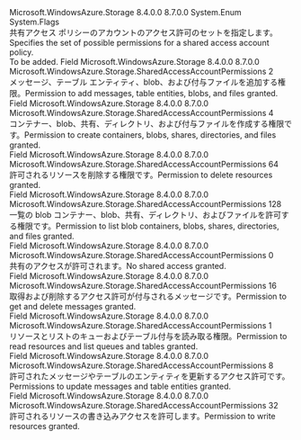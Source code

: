 <Type Name="SharedAccessAccountPermissions" FullName="Microsoft.WindowsAzure.Storage.SharedAccessAccountPermissions">
  <TypeSignature Language="C#" Value="public enum SharedAccessAccountPermissions" />
  <TypeSignature Language="ILAsm" Value=".class public auto ansi sealed SharedAccessAccountPermissions extends System.Enum" />
  <TypeSignature Language="DocId" Value="T:Microsoft.WindowsAzure.Storage.SharedAccessAccountPermissions" />
  <TypeSignature Language="VB.NET" Value="Public Enum SharedAccessAccountPermissions" />
  <TypeSignature Language="F#" Value="type SharedAccessAccountPermissions = " />
  <AssemblyInfo>
    <AssemblyName>Microsoft.WindowsAzure.Storage</AssemblyName>
    <AssemblyVersion>8.4.0.0</AssemblyVersion>
    <AssemblyVersion>8.7.0.0</AssemblyVersion>
  </AssemblyInfo>
  <Base>
    <BaseTypeName>System.Enum</BaseTypeName>
  </Base>
  <Attributes>
    <Attribute>
      <AttributeName>System.Flags</AttributeName>
    </Attribute>
  </Attributes>
  <Docs>
    <summary>
            <span data-ttu-id="652d3-101">共有アクセス ポリシーのアカウントのアクセス許可のセットを指定します。</span><span class="sxs-lookup"><span data-stu-id="652d3-101">Specifies the set of possible permissions for a shared access account policy.</span></span>
            </summary>
    <remarks>To be added.</remarks>
  </Docs>
  <Members>
    <Member MemberName="Add">
      <MemberSignature Language="C#" Value="Add" />
      <MemberSignature Language="ILAsm" Value=".field public static literal valuetype Microsoft.WindowsAzure.Storage.SharedAccessAccountPermissions Add = int32(2)" />
      <MemberSignature Language="DocId" Value="F:Microsoft.WindowsAzure.Storage.SharedAccessAccountPermissions.Add" />
      <MemberSignature Language="VB.NET" Value="Add" />
      <MemberSignature Language="F#" Value="Add = 2" Usage="Microsoft.WindowsAzure.Storage.SharedAccessAccountPermissions.Add" />
      <MemberType>Field</MemberType>
      <AssemblyInfo>
        <AssemblyName>Microsoft.WindowsAzure.Storage</AssemblyName>
        <AssemblyVersion>8.4.0.0</AssemblyVersion>
        <AssemblyVersion>8.7.0.0</AssemblyVersion>
      </AssemblyInfo>
      <ReturnValue>
        <ReturnType>Microsoft.WindowsAzure.Storage.SharedAccessAccountPermissions</ReturnType>
      </ReturnValue>
      <MemberValue>2</MemberValue>
      <Docs>
        <summary>
            <span data-ttu-id="652d3-102">メッセージ、テーブル エンティティ、blob、および付与ファイルを追加する権限。</span><span class="sxs-lookup"><span data-stu-id="652d3-102">Permission to add messages, table entities, blobs, and files granted.</span></span>
            </summary>
      </Docs>
    </Member>
    <Member MemberName="Create">
      <MemberSignature Language="C#" Value="Create" />
      <MemberSignature Language="ILAsm" Value=".field public static literal valuetype Microsoft.WindowsAzure.Storage.SharedAccessAccountPermissions Create = int32(4)" />
      <MemberSignature Language="DocId" Value="F:Microsoft.WindowsAzure.Storage.SharedAccessAccountPermissions.Create" />
      <MemberSignature Language="VB.NET" Value="Create" />
      <MemberSignature Language="F#" Value="Create = 4" Usage="Microsoft.WindowsAzure.Storage.SharedAccessAccountPermissions.Create" />
      <MemberType>Field</MemberType>
      <AssemblyInfo>
        <AssemblyName>Microsoft.WindowsAzure.Storage</AssemblyName>
        <AssemblyVersion>8.4.0.0</AssemblyVersion>
        <AssemblyVersion>8.7.0.0</AssemblyVersion>
      </AssemblyInfo>
      <ReturnValue>
        <ReturnType>Microsoft.WindowsAzure.Storage.SharedAccessAccountPermissions</ReturnType>
      </ReturnValue>
      <MemberValue>4</MemberValue>
      <Docs>
        <summary>
            <span data-ttu-id="652d3-103">コンテナー、blob、共有、ディレクトリ、および付与ファイルを作成する権限です。</span><span class="sxs-lookup"><span data-stu-id="652d3-103">Permission to create containers, blobs, shares, directories, and files granted.</span></span>
            </summary>
      </Docs>
    </Member>
    <Member MemberName="Delete">
      <MemberSignature Language="C#" Value="Delete" />
      <MemberSignature Language="ILAsm" Value=".field public static literal valuetype Microsoft.WindowsAzure.Storage.SharedAccessAccountPermissions Delete = int32(64)" />
      <MemberSignature Language="DocId" Value="F:Microsoft.WindowsAzure.Storage.SharedAccessAccountPermissions.Delete" />
      <MemberSignature Language="VB.NET" Value="Delete" />
      <MemberSignature Language="F#" Value="Delete = 64" Usage="Microsoft.WindowsAzure.Storage.SharedAccessAccountPermissions.Delete" />
      <MemberType>Field</MemberType>
      <AssemblyInfo>
        <AssemblyName>Microsoft.WindowsAzure.Storage</AssemblyName>
        <AssemblyVersion>8.4.0.0</AssemblyVersion>
        <AssemblyVersion>8.7.0.0</AssemblyVersion>
      </AssemblyInfo>
      <ReturnValue>
        <ReturnType>Microsoft.WindowsAzure.Storage.SharedAccessAccountPermissions</ReturnType>
      </ReturnValue>
      <MemberValue>64</MemberValue>
      <Docs>
        <summary>
            <span data-ttu-id="652d3-104">許可されるリソースを削除する権限です。</span><span class="sxs-lookup"><span data-stu-id="652d3-104">Permission to delete resources granted.</span></span>
            </summary>
      </Docs>
    </Member>
    <Member MemberName="List">
      <MemberSignature Language="C#" Value="List" />
      <MemberSignature Language="ILAsm" Value=".field public static literal valuetype Microsoft.WindowsAzure.Storage.SharedAccessAccountPermissions List = int32(128)" />
      <MemberSignature Language="DocId" Value="F:Microsoft.WindowsAzure.Storage.SharedAccessAccountPermissions.List" />
      <MemberSignature Language="VB.NET" Value="List" />
      <MemberSignature Language="F#" Value="List = 128" Usage="Microsoft.WindowsAzure.Storage.SharedAccessAccountPermissions.List" />
      <MemberType>Field</MemberType>
      <AssemblyInfo>
        <AssemblyName>Microsoft.WindowsAzure.Storage</AssemblyName>
        <AssemblyVersion>8.4.0.0</AssemblyVersion>
        <AssemblyVersion>8.7.0.0</AssemblyVersion>
      </AssemblyInfo>
      <ReturnValue>
        <ReturnType>Microsoft.WindowsAzure.Storage.SharedAccessAccountPermissions</ReturnType>
      </ReturnValue>
      <MemberValue>128</MemberValue>
      <Docs>
        <summary>
            <span data-ttu-id="652d3-105">一覧の blob コンテナー、blob、共有、ディレクトリ、およびファイルを許可する権限です。</span><span class="sxs-lookup"><span data-stu-id="652d3-105">Permission to list blob containers, blobs, shares, directories, and files granted.</span></span>
            </summary>
      </Docs>
    </Member>
    <Member MemberName="None">
      <MemberSignature Language="C#" Value="None" />
      <MemberSignature Language="ILAsm" Value=".field public static literal valuetype Microsoft.WindowsAzure.Storage.SharedAccessAccountPermissions None = int32(0)" />
      <MemberSignature Language="DocId" Value="F:Microsoft.WindowsAzure.Storage.SharedAccessAccountPermissions.None" />
      <MemberSignature Language="VB.NET" Value="None" />
      <MemberSignature Language="F#" Value="None = 0" Usage="Microsoft.WindowsAzure.Storage.SharedAccessAccountPermissions.None" />
      <MemberType>Field</MemberType>
      <AssemblyInfo>
        <AssemblyName>Microsoft.WindowsAzure.Storage</AssemblyName>
        <AssemblyVersion>8.4.0.0</AssemblyVersion>
        <AssemblyVersion>8.7.0.0</AssemblyVersion>
      </AssemblyInfo>
      <ReturnValue>
        <ReturnType>Microsoft.WindowsAzure.Storage.SharedAccessAccountPermissions</ReturnType>
      </ReturnValue>
      <MemberValue>0</MemberValue>
      <Docs>
        <summary>
            <span data-ttu-id="652d3-106">共有のアクセスが許可されます。</span><span class="sxs-lookup"><span data-stu-id="652d3-106">No shared access granted.</span></span>
            </summary>
      </Docs>
    </Member>
    <Member MemberName="ProcessMessages">
      <MemberSignature Language="C#" Value="ProcessMessages" />
      <MemberSignature Language="ILAsm" Value=".field public static literal valuetype Microsoft.WindowsAzure.Storage.SharedAccessAccountPermissions ProcessMessages = int32(16)" />
      <MemberSignature Language="DocId" Value="F:Microsoft.WindowsAzure.Storage.SharedAccessAccountPermissions.ProcessMessages" />
      <MemberSignature Language="VB.NET" Value="ProcessMessages" />
      <MemberSignature Language="F#" Value="ProcessMessages = 16" Usage="Microsoft.WindowsAzure.Storage.SharedAccessAccountPermissions.ProcessMessages" />
      <MemberType>Field</MemberType>
      <AssemblyInfo>
        <AssemblyName>Microsoft.WindowsAzure.Storage</AssemblyName>
        <AssemblyVersion>8.4.0.0</AssemblyVersion>
        <AssemblyVersion>8.7.0.0</AssemblyVersion>
      </AssemblyInfo>
      <ReturnValue>
        <ReturnType>Microsoft.WindowsAzure.Storage.SharedAccessAccountPermissions</ReturnType>
      </ReturnValue>
      <MemberValue>16</MemberValue>
      <Docs>
        <summary>
            <span data-ttu-id="652d3-107">取得および削除するアクセス許可が付与されるメッセージです。</span><span class="sxs-lookup"><span data-stu-id="652d3-107">Permission to get and delete messages granted.</span></span>
            </summary>
      </Docs>
    </Member>
    <Member MemberName="Read">
      <MemberSignature Language="C#" Value="Read" />
      <MemberSignature Language="ILAsm" Value=".field public static literal valuetype Microsoft.WindowsAzure.Storage.SharedAccessAccountPermissions Read = int32(1)" />
      <MemberSignature Language="DocId" Value="F:Microsoft.WindowsAzure.Storage.SharedAccessAccountPermissions.Read" />
      <MemberSignature Language="VB.NET" Value="Read" />
      <MemberSignature Language="F#" Value="Read = 1" Usage="Microsoft.WindowsAzure.Storage.SharedAccessAccountPermissions.Read" />
      <MemberType>Field</MemberType>
      <AssemblyInfo>
        <AssemblyName>Microsoft.WindowsAzure.Storage</AssemblyName>
        <AssemblyVersion>8.4.0.0</AssemblyVersion>
        <AssemblyVersion>8.7.0.0</AssemblyVersion>
      </AssemblyInfo>
      <ReturnValue>
        <ReturnType>Microsoft.WindowsAzure.Storage.SharedAccessAccountPermissions</ReturnType>
      </ReturnValue>
      <MemberValue>1</MemberValue>
      <Docs>
        <summary>
            <span data-ttu-id="652d3-108">リソースとリストのキューおよびテーブル付与を読み取る権限。</span><span class="sxs-lookup"><span data-stu-id="652d3-108">Permission to read resources and list queues and tables granted.</span></span>
            </summary>
      </Docs>
    </Member>
    <Member MemberName="Update">
      <MemberSignature Language="C#" Value="Update" />
      <MemberSignature Language="ILAsm" Value=".field public static literal valuetype Microsoft.WindowsAzure.Storage.SharedAccessAccountPermissions Update = int32(8)" />
      <MemberSignature Language="DocId" Value="F:Microsoft.WindowsAzure.Storage.SharedAccessAccountPermissions.Update" />
      <MemberSignature Language="VB.NET" Value="Update" />
      <MemberSignature Language="F#" Value="Update = 8" Usage="Microsoft.WindowsAzure.Storage.SharedAccessAccountPermissions.Update" />
      <MemberType>Field</MemberType>
      <AssemblyInfo>
        <AssemblyName>Microsoft.WindowsAzure.Storage</AssemblyName>
        <AssemblyVersion>8.4.0.0</AssemblyVersion>
        <AssemblyVersion>8.7.0.0</AssemblyVersion>
      </AssemblyInfo>
      <ReturnValue>
        <ReturnType>Microsoft.WindowsAzure.Storage.SharedAccessAccountPermissions</ReturnType>
      </ReturnValue>
      <MemberValue>8</MemberValue>
      <Docs>
        <summary>
            <span data-ttu-id="652d3-109">許可されたメッセージやテーブルのエンティティを更新するアクセス許可です。</span><span class="sxs-lookup"><span data-stu-id="652d3-109">Permissions to update messages and table entities granted.</span></span>
            </summary>
      </Docs>
    </Member>
    <Member MemberName="Write">
      <MemberSignature Language="C#" Value="Write" />
      <MemberSignature Language="ILAsm" Value=".field public static literal valuetype Microsoft.WindowsAzure.Storage.SharedAccessAccountPermissions Write = int32(32)" />
      <MemberSignature Language="DocId" Value="F:Microsoft.WindowsAzure.Storage.SharedAccessAccountPermissions.Write" />
      <MemberSignature Language="VB.NET" Value="Write" />
      <MemberSignature Language="F#" Value="Write = 32" Usage="Microsoft.WindowsAzure.Storage.SharedAccessAccountPermissions.Write" />
      <MemberType>Field</MemberType>
      <AssemblyInfo>
        <AssemblyName>Microsoft.WindowsAzure.Storage</AssemblyName>
        <AssemblyVersion>8.4.0.0</AssemblyVersion>
        <AssemblyVersion>8.7.0.0</AssemblyVersion>
      </AssemblyInfo>
      <ReturnValue>
        <ReturnType>Microsoft.WindowsAzure.Storage.SharedAccessAccountPermissions</ReturnType>
      </ReturnValue>
      <MemberValue>32</MemberValue>
      <Docs>
        <summary>
            <span data-ttu-id="652d3-110">許可されるリソースの書き込みアクセスを許可します。</span><span class="sxs-lookup"><span data-stu-id="652d3-110">Permission to write resources granted.</span></span>
            </summary>
      </Docs>
    </Member>
  </Members>
</Type>